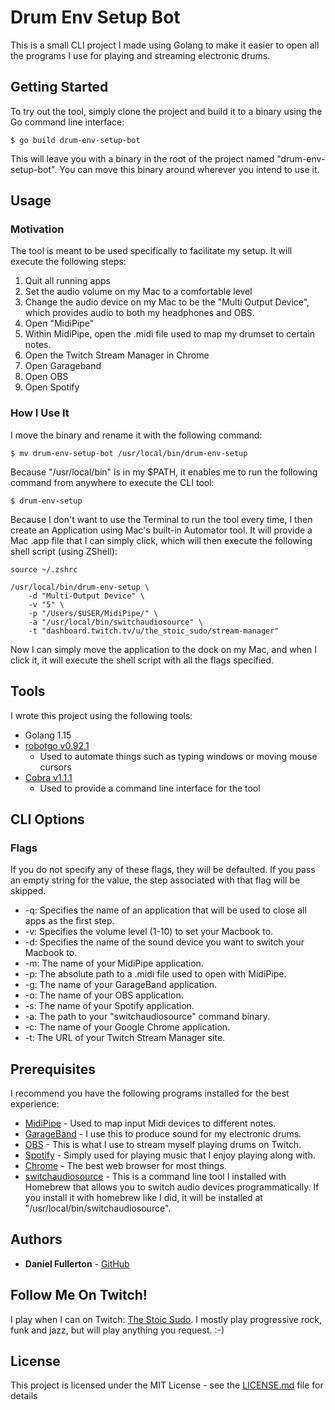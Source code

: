 # Drum Env Setup Bot

This is a small CLI project I made using Golang to make it easier to open all the programs I use for playing and streaming
electronic drums.

## Getting Started

To try out the tool, simply clone the project and build it to a binary using the Go command line interface:

```
$ go build drum-env-setup-bot
```

This will leave you with a binary in the root of the project named "drum-env-setup-bot". You can move this binary
around wherever you intend to use it.

## Usage

### Motivation
The tool is meant to be used specifically to facilitate my setup. It will execute the following steps:
1. Quit all running apps
2. Set the audio volume on my Mac to a comfortable level
3. Change the audio device on my Mac to be the "Multi Output Device", which provides audio to both my headphones and OBS.
4. Open "MidiPipe"
5. Within MidiPipe, open the .midi file used to map my drumset to certain notes.
6. Open the Twitch Stream Manager in Chrome
7. Open Garageband
8. Open OBS
9. Open Spotify

### How I Use It
I move the binary and rename it with the following command:
```
$ mv drum-env-setup-bot /usr/local/bin/drum-env-setup
```

Because "/usr/local/bin" is in my $PATH, it enables me to run the following command from anywhere to execute
the CLI tool:
```
$ drum-env-setup
```

Because I don't want to use the Terminal to run the tool every time, I then create an Application using Mac's
built-in Automator tool. It will provide a Mac .app file that I can simply click, which will then execute the
following shell script (using ZShell): 

```
source ~/.zshrc

/usr/local/bin/drum-env-setup \
	-d "Multi-Output Device" \
	-v "5" \
	-p "/Users/$USER/MidiPipe/" \
	-a "/usr/local/bin/switchaudiosource" \
	-t "dashboard.twitch.tv/u/the_stoic_sudo/stream-manager"
```

Now I can simply move the application to the dock on my Mac, and when I click it, it will execute the shell
script with all the flags specified.

## Tools

I wrote this project using the following tools:
- Golang 1.15
- [robotgo v0.92.1](github.com/go-vgo/robotgo)
    - Used to automate things such as typing windows or moving mouse cursors
- [Cobra v1.1.1](github.com/spf13/cobra)
    - Used to provide a command line interface for the tool

## CLI Options
### Flags
If you do not specify any of these flags, they will be defaulted. If you pass
an empty string for the value, the step associated with that flag will be skipped.

- -q: Specifies the name of an application that will be used to close all apps as the first
step.
- -v: Specifies the volume level (1-10) to set your Macbook to.
- -d: Specifies the name of the sound device you want to switch your Macbook to.
- -m: The name of your MidiPipe application.
- -p: The absolute path to a .midi file used to open with MidiPipe.
- -g: The name of your GarageBand application.
- -o: The name of your OBS application.
- -s: The name of your Spotify application.
- -a: The path to your "switchaudiosource" command binary.
- -c: The name of your Google Chrome application.
- -t: The URL of your Twitch Stream Manager site.

## Prerequisites
I recommend you have the following programs installed for the best experience:
- [MidiPipe](http://www.subtlesoft.square7.net/MidiPipe.html) - Used to map input Midi devices to different notes.
- [GarageBand](https://www.apple.com/mac/garageband/) - I use this to produce sound for my electronic drums.
- [OBS](https://obsproject.com/) - This is what I use to stream myself playing drums on Twitch.
- [Spotify](https://www.spotify.com/us/) - Simply used for playing music that I enjoy playing along with.
- [Chrome](https://www.google.com/chrome/) - The best web browser for most things.
- [switchaudiosource](https://github.com/deweller/switchaudio-osx) - This is a command line tool I installed with Homebrew that allows you to switch audio devices programmatically. If
you install it with homebrew like I did, it will be installed at "/usr/local/bin/switchaudiosource".

## Authors

- **Daniel Fullerton** - [GitHub](https://github.com/danielfullerton)

## Follow Me On Twitch!
I play when I can on Twitch: [The Stoic Sudo](https://www.twitch.tv/the_stoic_sudo). I mostly
play progressive rock, funk and jazz, but will play anything you request. :-)

## License

This project is licensed under the MIT License - see the [LICENSE.md](LICENSE.md) file for details
